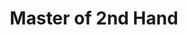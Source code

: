 ---
title: "Master of 2nd Hand"
url: /klagenfurt-am-woerthersee/master-of-2nd-hand/
shop: Computer
---